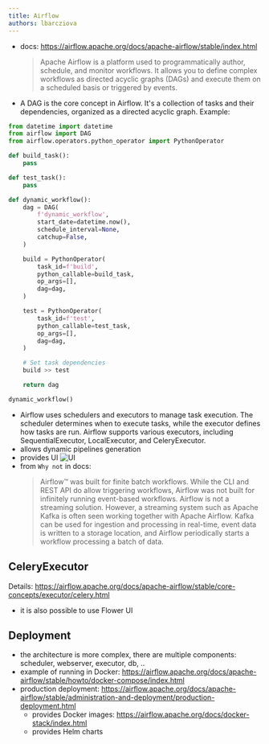 ```yaml
---
title: Airflow
authors: lbarcziova
---
```


- docs: https://airflow.apache.org/docs/apache-airflow/stable/index.html

  > Apache Airflow is a platform used to programmatically author, schedule, and monitor workflows. It allows you to define complex workflows as directed acyclic graphs (DAGs) and execute them on a scheduled basis or triggered by events.

- A DAG is the core concept in Airflow. It's a collection of tasks and their dependencies, organized as a directed acyclic graph. Example:

```python
from datetime import datetime
from airflow import DAG
from airflow.operators.python_operator import PythonOperator

def build_task():
    pass

def test_task():
    pass

def dynamic_workflow():
    dag = DAG(
        f'dynamic_workflow',
        start_date=datetime.now(),
        schedule_interval=None,
        catchup=False,
    )

    build = PythonOperator(
        task_id=f'build',
        python_callable=build_task,
        op_args=[],
        dag=dag,
    )

    test = PythonOperator(
        task_id=f'test',
        python_callable=test_task,
        op_args=[],
        dag=dag,
    )

    # Set task dependencies
    build >> test

    return dag

dynamic_workflow()

```

- Airflow uses schedulers and executors to manage task execution. The scheduler determines when to execute tasks, while the executor defines how tasks are run. Airflow supports various executors, including SequentialExecutor, LocalExecutor, and CeleryExecutor.
- allows dynamic pipelines generation
- provides UI ![UI](https://airflow.apache.org/docs/apache-airflow/stable/_images/dags.png)
- from `Why not` in docs:
  > Airflow™ was built for finite batch workflows. While the CLI and REST API do allow triggering workflows, Airflow was not built for infinitely running event-based workflows. Airflow is not a streaming solution. However, a streaming system such as Apache Kafka is often seen working together with Apache Airflow. Kafka can be used for ingestion and processing in real-time, event data is written to a storage location, and Airflow periodically starts a workflow processing a batch of data.

## CeleryExecutor

Details: https://airflow.apache.org/docs/apache-airflow/stable/core-concepts/executor/celery.html

- it is also possible to use Flower UI

## Deployment

- the architecture is more complex, there are multiple components: scheduler, webserver, executor, db, ..
- example of running in Docker: https://airflow.apache.org/docs/apache-airflow/stable/howto/docker-compose/index.html
- production deployment: https://airflow.apache.org/docs/apache-airflow/stable/administration-and-deployment/production-deployment.html
  - provides Docker images: https://airflow.apache.org/docs/docker-stack/index.html
  - provides Helm charts
